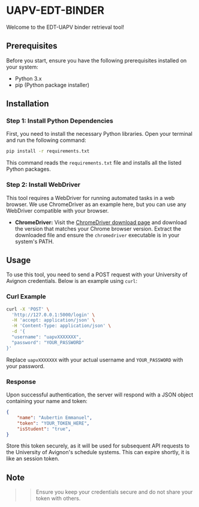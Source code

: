 
# UAPV-EDT-BINDER

Welcome to the EDT-UAPV binder retrieval tool! 
## Prerequisites

Before you start, ensure you have the following prerequisites installed on your system:

- Python 3.x
- pip (Python package installer)

## Installation

### Step 1: Install Python Dependencies

First, you need to install the necessary Python libraries. Open your terminal and run the following command:

```bash
pip install -r requirements.txt
```

This command reads the `requirements.txt` file and installs all the listed Python packages.

### Step 2: Install WebDriver

This tool requires a WebDriver for running automated tasks in a web browser. We use ChromeDriver as an example here, but you can use any WebDriver compatible with your browser.

- **ChromeDriver:** Visit the [ChromeDriver download page](https://sites.google.com/a/chromium.org/chromedriver/) and download the version that matches your Chrome browser version. Extract the downloaded file and ensure the `chromedriver` executable is in your system's PATH.

## Usage

To use this tool, you need to send a POST request with your University of Avignon credentials. Below is an example using `curl`:

### Curl Example

```bash
curl -X 'POST' \
  'http://127.0.0.1:5000/login' \
  -H 'accept: application/json' \
  -H 'Content-Type: application/json' \
  -d '{
  "username": "uapvXXXXXXX",
  "password": "YOUR_PASSWORD"
}'
```

Replace `uapvXXXXXXX` with your actual username and `YOUR_PASSWORD` with your password.

### Response

Upon successful authentication, the server will respond with a JSON object containing your name and token:

```json
{
    "name": "Aubertin Emmanuel",
    "token": "YOUR_TOKEN_HERE",
    "isStudent": "true",
}
```

Store this token securely, as it will be used for subsequent API requests to the University of Avignon's schedule systems.
This can expire shortly, it is like an session token.

## Note

>> Ensure you keep your credentials secure and do not share your token with others.


